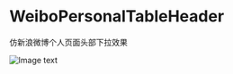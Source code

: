 # WeiboPersonalTableHeader
仿新浪微博个人页面头部下拉效果

![Image text](https://raw.githubusercontent.com/CrazyGitter/WeiboPersonalTableHeader/master/testTableHeader/image-folder/image.gif)
